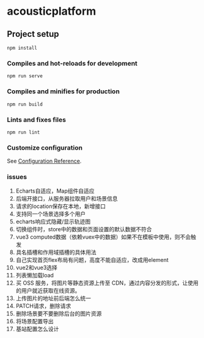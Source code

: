 # acousticplatform

## Project setup
```
npm install
```

### Compiles and hot-reloads for development
```
npm run serve
```

### Compiles and minifies for production
```
npm run build
```

### Lints and fixes files
```
npm run lint
```

### Customize configuration
See [Configuration Reference](https://cli.vuejs.org/config/).

### issues
1. Echarts自适应，Map组件自适应
2. 后端开接口，从服务器拉取用户和场景信息
3. 请求的location保存在本地，新增接口
4. 支持同一个场景选择多个用户
5. echarts响应式隐藏/显示轨迹图
6. 切换组件时，store中的数据和页面设置的默认数据不符合
7. vue3 computed数据（依赖vuex中的数据）如果不在模板中使用，则不会触发
8. 具名插槽和作用域插槽的具体用法
9. 自己实现首页flex布局有问题，高度不能自适应，改成用element
10. vue2和vue3选择
11. 列表懒加载load
12. 买 OSS 服务，将图片等静态资源上传至 CDN，通过内容分发的形式，让使用的用户就近获取在线资源。
13. 上传图片的地址前后端怎么统一
14. PATCH请求，删除请求
15. 删除场景要不要删除后台的图片资源
16. 将场景配置导出
17. 基站配置怎么设计